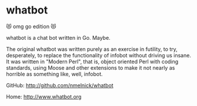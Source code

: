 whatbot
=======
:heart_eyes_cat: omg go edition :heart_eyes_cat:

whatbot is a chat bot written in Go. Maybe.

The original whatbot was written purely as an exercise in futility, to try, desperately, to replace the functionality of infobot without driving us insane. It was written in "Modern Perl", that is, object oriented Perl with coding standards, using Moose and other extensions to make it not nearly as horrible as something like, well, infobot.

GitHub: http://github.com/nmelnick/whatbot

Home: http://www.whatbot.org
